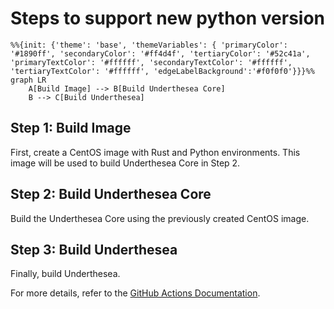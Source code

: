 # Steps to support new python version

```mermaid
%%{init: {'theme': 'base', 'themeVariables': { 'primaryColor': '#1890ff', 'secondaryColor': '#ff4d4f', 'tertiaryColor': '#52c41a', 'primaryTextColor': '#ffffff', 'secondaryTextColor': '#ffffff', 'tertiaryTextColor': '#ffffff', 'edgeLabelBackground':'#f0f0f0'}}}%%
graph LR
    A[Build Image] --> B[Build Underthesea Core]
    B --> C[Build Underthesea]
```

## Step 1: Build Image

First, create a CentOS image with Rust and Python environments. This image will be used to build Underthesea Core in Step 2.

## Step 2: Build Underthesea Core

Build the Underthesea Core using the previously created CentOS image.

## Step 3: Build Underthesea

Finally, build Underthesea.

For more details, refer to the [GitHub Actions Documentation](https://docs.github.com/en/actions/using-workflows/workflow-syntax-for-github-actions#choosing-github-hosted-runners).